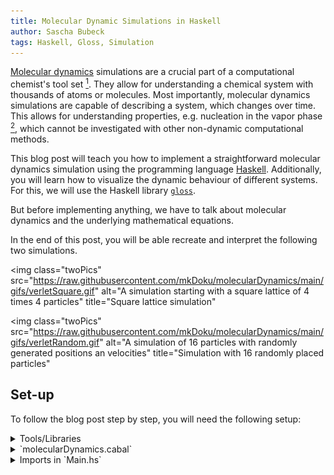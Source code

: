 ```yaml
---
title: Molecular Dynamic Simulations in Haskell
author: Sascha Bubeck
tags: Haskell, Gloss, Simulation
---
```


[Molecular dynamics](https://en.wikipedia.org/wiki/Molecular_dynamics)
simulations are a crucial part of a computational chemist's tool set [^cramer].
They allow for understanding a chemical system with thousands of atoms or molecules.
Most importantly, molecular dynamics simulations are capable of describing a system, which
changes over time. This allows for understanding properties, e.g. nucleation in the vapor
phase [^matsumoto], which cannot be investigated with other non-dynamic computational
methods.

This blog post will teach you how to implement a straightforward molecular dynamics
simulation
using the programming language [Haskell](https://www.haskell.org). Additionally, you will
learn how to visualize the dynamic behaviour of different systems. For this,
we will use the Haskell library
[`gloss`](https://hackage.haskell.org/package/gloss).


But before implementing anything, we have to talk about molecular
dynamics and the underlying mathematical equations.

In the end of this post, you will be able recreate and interpret the following two
simulations.

<img class="twoPics"
     src="https://raw.githubusercontent.com/mkDoku/molecularDynamics/main/gifs/verletSquare.gif"
     alt="A simulation starting with a square lattice of 4 times 4 particles"
     title="Square lattice simulation"
>
<img class="twoPics"
     src="https://raw.githubusercontent.com/mkDoku/molecularDynamics/main/gifs/verletRandom.gif"
     alt="A simulation of 16 particles with randomly generated positions an velocities"
     title="Simulation with 16 randomly placed particles"
>

## Set-up

To follow the blog post step by step, you will need the following setup:


<details>
<summary>
Tools/Libraries
</summary>

  * [stack](https://docs.haskellstack.org/en/stable/README/) - build system (lts-16.6)
  * [linear](https://hackage.haskell.org/package/linear) - representation of two-dimensional vectors
  * [gloss](https://hackage.haskell.org/package/gloss) - visualization of particles
  * [random](https://hackage.haskell.org/package/random) - generation of pseudo-random numbers
</details>


<details>
<summary>
`molecularDynamics.cabal`
</summary>
```yaml
name:                molecularDynamics
version:             0.1.0.0
homepage:            https://github.com/mkDoku/molecularDynamics#readme
license:             BSD3
license-file:        LICENSE
author:              Sascha Bubeck
maintainer:          bubecksascha@t-online.de
copyright:           2021 Sascha Bubeck
category:            Simulation
build-type:          Simple
cabal-version:       >=1.10
extra-source-files:  README.md

executable molecularDynamics
  hs-source-dirs:      src
  main-is:             Main.hs
  default-language:    Haskell2010
  ghc-options:         -O2
                       -threaded
                       -rtsopts
                       -with-rtsopts=-N
  build-depends:       base >= 4.7 && < 5
                     , linear
                     , gloss
                     , random
```
</details>

<details>
<summary>
`stack.yaml`
</summary>
```yaml
resolver: lts-16.6
packages:
```
</details>

<details>
<summary>
Imports in `Main.hs`
</summary>
```haskell
module Main where

import           Graphics.Gloss
import           Graphics.Gloss.Data.ViewPort
import           Linear.Metric
import           Linear.V2
import           Linear.Vector
import           System.Random

-- |
-- Select the main function of your choice
--
--    * 'mainNewton'
--    * 'mainNewtonBounce'
--    * 'mainVerlet'
--    * 'mainVerletSquare'
--    * 'mainVerletRandom'
--
-- to perform the according simulation
main :: IO ()
main = undefined
```
</details>

Alternatively, if you don't want to copy all the
code snippets in this blog post, have a look at
[this repository](https://github.com/mkDoku/molecularDynamics). 
Following the blog post
step-by-step should result in a working implementation.  
If you are having trouble implementing this, feel free to [contact me](/contact.html).

## Introduction

In science, numerical simulations
are used when it is not possible to derive an analytical solution by
solely relying on mathematics. These simulations are performed on system sizes with
varying sizes.
Depending on the system size, a balance between accuracy and computational demand has to
be struck.  
[Molecular dynamics](https://en.wikipedia.org/wiki/Molecular_dynamics) simulations, a type
of numerical simulations,
allow to simulate macroscopic systems like liquid and
gaseous phases containing millions of particles. The simulations use the
equations of
[classical mechanics](https://en.wikipedia.org/wiki/Classical_mechanics)
(coined by [Isaac Newton](https://en.wikipedia.org/wiki/Isaac_Newton))
to describe the motion of the particles. This is computationally less demanding than
for instance the more accurate methods based on quantum mechanical equations.  
There are various
algorithms to describe the motion of particles numerically.
Here, we will use the
[Velocity Verlet](https://en.wikipedia.org/wiki/Verlet_integration#Velocity_Verlet)
algorithm and the [`gloss`](https://hackage.haskell.org/package/gloss) library for
visualizing the motion. In addition to the motion, we have to model the interaction between the
particles.
For this, we will use
the [Lennard-Jones potential](https://en.wikipedia.org/wiki/Lennard-Jones_potential).
While modern molecular dynamics programs use additional conditions and refined algorithms,
this is the very basis of molecular dynamics simulations.

## Classical mechanics

### Newton mechanics

Let's start off with a simple system, in which the particles move independent of
each other. This movement can be described by these equations of Newton's mechanics:

$$
\begin{align*}
\vec{r}_{t+\Delta t} &= \vec{r}_t+\vec{v}_t\cdot\Delta t+\frac{1}{2}\vec{a}_t\cdot \Delta t \\
\vec{v}_{t+\Delta t} &= \vec{v}_t + \vec{a}_t \cdot \Delta t \\
\end{align*}
$$

Here, for a given position $\vec{r}$,
velocity $\vec{v}$ and acceleration $\vec{a}$, we know how a particle will behave after
a time step $\Delta t$. For each time step, both the position $\vec{r}$ and the velocity $\vec{v}$
are updated. This update can be repeated over and over again,
until the simulation is finished or aborted.  
For now, to simplify the description of the particles, we will assume that particles are not
accelerated ($\vec{a} = \vec{0}$). With this, the above equations can be simplified to:

$$
\begin{align*}
\vec{r}_{t+\Delta t} &= \vec{r}_{t}+\vec{v}_t \cdot \Delta t \\
\big( \vec{v}_{t+\Delta t} &= \vec{v}_t \big)
\end{align*}
$$

Without acceleration, the velocity of the particle is constant throughout the simulation
and we do not need to implement the second equation.  
With this in mind, let's start implementing the equation for describing the
motion of independent particles.
All we need for this, are a time step $\Delta t$,
the current position $\vec{r}_t$ and velocity $\vec{v}_t$.

## Ready, steady, go!

### Definitions and `gloss`

First, some definitions are needed to follow the implementation.

```haskell
type Position = V2 Float
type Velocity = V2 Float
type Index    = Int
type TimeStep = Float
```

The position $\vec{r}$ and velocity $\vec{v}$ of the particle is represented by
a two-dimensional vector using the [`linear`](https://hackage.haskell.org/package/linear)
library. `Index` is used to enumerate the particles and `TimeStep` represents
the time step $\Delta t$.

```haskell
data Particle = Particle
  { idx :: Index,
    pos :: Position,
    vel :: Velocity
  }

instance Eq Particle where
  ballA == ballB = idx ballA == idx ballB
```

The `Particle` itself consists of `Index`, `Position` and `Velocity`. To make these
`Particle`s distinguishable, they are made an instance of `Eq`.
With this, we can check if two particle are the same by comparing their indices.

[`gloss`](https://hackage.haskell.org/package/gloss) allows for visualizing the
ongoing simulation by providing the function `simulate`.

```haskell
simulate :: Display                               -- Window config
         -> Color                                 -- Background color
         -> Int                                   -- FPS
         -> model                                 -- Model
         -> (model -> Picture)                    -- Draw function
         -> (ViewPort -> Float -> model -> model) -- Update function
         -> IO ()
```

My understanding is that [`gloss`](https://hackage.haskell.org/package/gloss) is designed
around the Model-View-Update principle, which I know from the programming language
[Elm](https://en.wikipedia.org/wiki/Elm_(programming_language)). This principle requires
the following inputs: a model for our system, a way to draw it on screen and a way
to update the model throughout the simulation. These three essential parts are discussed
in the next sections and culminate in our first simulation.

### The model

For our model we choose a list of `Particle`s.

```haskell
type Model = [Particle]
```

This `Model` has to be initialized in the beginning of the simulation using a custom
`initialModel` function.

```haskell
initialModel :: Model
initialModel = [Particle 1 (V2 0.0 0.0) (V2 1.0 0.0)]
```

The first system we want to simulate is a **single-particle system**. Hence, we initialize the
`Model` with a single `Particle`
with an index of `1`, a starting position of $\begin{pmatrix} 0 \\ 0
\end{pmatrix}$ and a starting velocity of $\begin{pmatrix} 1 \\ 0 \end{pmatrix}$. With
this, the `Particle` starts at the center of the screen and moves to the right, when the
simulation is running.

### The draw function

Next, we have to specify how to render (draw) the model. For this, we use the
`drawingFunc` function.

```haskell
drawingFunc :: Model -> Picture
drawingFunc = pictures . fmap drawParticle
```

Keep in mind that `Model`, provided as
input, is a list of
`Particle`s (`[Particle]`). The `drawingFunc` function first transforms this list
of `Particle`s to a list of `Picture`s. This is done by applying the `drawParticle`
function to every element of the input.

```haskell
drawParticle :: Particle -> Picture
drawParticle (Particle _ (V2 x y) _) =
  translate x' y' $ color (circleSolid $ toPixels dotSize)
  where
    x' = toPixels x
    y' = toPixels y
    color = Color (withAlpha 0.8 blue)

toPixels :: Float -> Float
toPixels = (* 100.0)

dotSize :: Float
dotSize = 0.1
```

Here, a blue (`blue`) circle (`circleSolid`) is generated and positioned (`translate`)
using the `Position` ($x$ and $y$ coordinates) of the `Particle`, which was provided
to the function as argument. `toPixels` is needed to transform the `Position` from "real
world units" to pixels, which represent the coordinates on the screen.
By applying this function to every element of the `Model`, all `Particle`s in the
simulation are transformed to `Picture`s.  
Next, these `Picture`s are transformed to a single `Picture`.
This flattening is performed by `pictures`, a
function provided by [`gloss`](https://hackage.haskell.org/package/gloss). The
resulting `Picture` is rendered using the `simulate` function.  
Before **seeing** this, we have to first
discuss the update function to complete the set of functions needed to start a simulation.

### The update function

For updating the `Model`, `updateFunc` expects a `ViewPort`, a `TimeStep` and a `Model`.
In the first simulation step, the `Model` is provided by `initialModel`. Then, `Model`
is continuously passed into `updateFunc`.

```haskell
updateFunc :: ViewPort -> TimeStep -> Model -> Model
updateFunc _ dt = newton dt
```

We are not interested in changing the view onto the simulation and hence can ignore the
`ViewPort` argument using `_`. For simulating the single particle, we will use a custom
function called `newton`.  
For the first simulation with only one particle, we can use Newton's equation of motion:

$$
\begin{equation*}
\vec{r}_{t+\Delta t} = \vec{r}_{t}+\vec{v}_t \cdot \Delta t \\
\end{equation*}
$$

Again, we need $\vec{r}_{t}$ and $\vec{v}_{t}$, so the `Position` and `Velocity` of the
`Particle`, to obtain the updated `Position` $\vec{r}_{t+\Delta t}$ after a `TimeStep` of
$\Delta t$. The [`linear`](https://hackage.haskell.org/package/linear)
library provides scalar multiplication
(e.g., $\vec{v}_t \textcolor{blue}{\cdot} \Delta
t$) via <span style="color:blue">`^*`</span> and vector addition
(e.g., $\vec{r}_t \textcolor{blue}{+} \vec{v}_t \cdot \Delta t$)
via <span style="color:blue">`+`</span>.
Hence, the final `newton` function can be implemented like this:

```haskell
newton :: TimeStep -> Particles -> Particles
newton dt [Particle idx pos vel] = [Particle idx pos' vel]
  where
    pos' = pos + vel ^* dt
```

### The first simulation

Now with all the important functions at hand, let's finish the first implementation and
run it.

```haskell
mainNewton = simulate windowDisplay white simulationRate initialModel drawingFunc updateFunc
  where
    initialModel :: Model
    initialModel = [Particle 1 (V2 0.0 0.0) (V2 1.0 0.0)]

    drawingFunc :: Model -> Picture
    drawingFunc = pictures . fmap drawParticle

    updateFunc :: ViewPort -> Float -> Model -> Model
    updateFunc _ dt = newton dt
```

Here, `white` is a `Color` provided by
[`gloss`](https://hackage.haskell.org/package/gloss)
and `windowDisplay` a simple configuration for the displayed window.

```haskell
windowDisplay :: Display
windowDisplay = InWindow "MD in Haskell" (800, 800) (200, 800)
```

Running this simulation will result in:

<img class="center"
     src="https://raw.githubusercontent.com/mkDoku/molecularDynamics/main/gifs/newton.gif"
     alt="A blue particle moving to the right."
     title="Single particle simulation"
>

You should see a blue particle moving to the right hand side of the display.
[`gloss`](https://hackage.haskell.org/package/gloss)
comes with some convenient input functionalities: You can change
the view by pressing the left mouse button down and moving the mouse.
Alternatively, you can use the arrow keys on your keyboard. If you want to zoom in or out,
you can use the mouse wheel. Resizing the window is possible, too.
Use the `Esc` button to end the simulation and close the window.

## Hitting a wall

Wow, a single `Particle`! What could come next? You guessed it right, more
than one `Particle`. Before implementing this, we need
to ensure that the `Particle`s will stay in a distinct area. Why? Because the `Particle`s
will attract and repulse each other in the following simulations. Without any
barrier, they would drift apart, which would not be exciting for us to see.
To confine the `Particle`s, we can set up some walls.
This will result in a so-called simulation box, in which particles will bounce off the
wall.  
For this, there is only little we have to change in the above code. The first change will
be to check whether or not the particle is going to leave the simulation box using
`boundaryCondition`.

```haskell
boundaryCondition :: Particle -> V2 Float
boundaryCondition (Particle _ (V2 x y) _)
  | (x' > aLength/2) && (y' > bLength/2) = V2 (-1) (-1)
  |  x' > aLength/2                      = V2 (-1)   1
  |  y' > bLength/2                      = V2   1  (-1)
  | otherwise                            = V2   1    1
   where
     x' = abs x + dotSize
     y' = abs y + dotSize

aLength, bLength :: Float
aLength = 7.0
bLength = 7.0
```

Here, `aLenght` and `bLength` are the dimensions of the
simulation box in $x$ and $y$ direction, respectively.
`boundaryCondition` returns a vector, which is used to modify the `Velocity` in the
updated `newton` function, so that the `Velocity` flips direction, when hitting a wall.

```haskell
newtonBounce :: Float -> Particles -> Particles
newtonBounce dt [particle@(Particle idx pos vel)] = [Particle idx pos' vel']
  where
    transVec = boundaryCondition particle
    vel' = transVec * vel
    pos' = pos + vel' ^* dt
```

Here, it is important to keep in mind, that the change in direction is done before
modifying the `Position` of the `Particle`. This ensures that the `Particle` does not
leave the simulation box under any circumstances. Unfortunately, this also means that the
wall will never be touched. However, the distance between `Particle` and wall will be so
small, that we cannot see this "error".  
Speaking of seeing, if we want to visualize the walls, we have to update the `drawingFunc` in
our implementation.

```haskell
drawingFunc :: Model -> Picture
drawingFunc = pictures . (:) drawWalls . fmap drawParticle
```

Here, we append the result of the `drawWalls` function to the list of `Picture` before
flattening the list of `Picture` to be drawn.

```haskell
drawWalls :: Picture
drawWalls = lineLoop $ rectanglePath (toPixels aLength) (toPixels bLength)
```

This function just draws a rectangle using the dimensions of the simulation box, after
converting them to pixels.  
With these modification the resulting simulation will look like this:

<img class="center"
     src="https://raw.githubusercontent.com/mkDoku/molecularDynamics/main/gifs/newton_bounce.gif"
     alt="A blue particle bounces off a wall."
     title="Particle with wall"
>

Here, the blue `Particle` is moving to the right and will bounce off the right wall.
Exactly as we intended it to be!


## Let's get some more particles into this party

### The Velocity Verlet algorithm

Until now, we have only described the motion of a single particle. For
multiple particles, we need another approach. One approach to
solve the equations of motion for many (more than one) classical particles
is the [Velocity Verlet](https://en.wikipedia.org/wiki/Verlet_integration#Velocity_Verlet)
algorithm. In this algorithm, all forces between all particles are calculated in a
pairwise manner
and then used to determine the acceleration on these particles using:

$$ \vec{F} = m \vec{a}  \qquad \Leftrightarrow \qquad \vec{a} = \frac{\vec{F}}{m} $$

After determining the acceleration on each particle, the position is
updated accordingly. Then, all forces are reevaluated at the new positions and combined
with the forces in the previous time step. These combined forces are then used to update the
velocity of all particles. This is a single full update of the `Position`
and `Velocity` of all `Particle`s.  
For a set of particles with mass $m$
and a simulations time step $\Delta t$, the algorithm can be summed up by these steps:

\begin{align*}
 \{\vec{F}_t\} & \leftarrow \text{calcForces}\; \{(\vec{r}_t, \vec{v}_t)\} \\
 \{\vec{a}_t\} & \leftarrow \frac{\{\vec{F}_t\}}{m} \\
 \{(\vec{r}_{t+\Delta t}, \vec{v}_t)\} & \leftarrow
      \text{updatePositions}\; \Delta t \; \{(\vec{r}_t, \vec{v}_t) \} \; \{\vec{a}_t\} \\
 \{\vec{F}_{t+\Delta t} \} & \leftarrow \text{calcForces} \; \{(\vec{r}_{t+\Delta
 t}, \vec{v}_t) \} \\
 \{\vec{a}_{t+\Delta t}\} & \leftarrow \frac{\{\vec{F}_{t+\Delta t}\}}{m} \\
 \{\vec{a}_+\} & \leftarrow \{(\vec{a}_t + \vec{a}_{t+\Delta t})\} \\
 \{(\vec{r}_{t+\Delta t}, \vec{v}_{t+\Delta t})\} & \leftarrow
 \text{updateVelocities} \; \Delta t \; \{(\vec{r}_{t+\Delta t},
 \vec{v}_t)\} \; \{\vec{a}_+\} \\
\end{align*}

Here, curly brackets ($\{\}$) indicate a list of the respective
content, e.g. ${\{\vec{F}_t\}}$ is a list of two-dimensional force vectors $\vec{F}_t$ at
the current time $t$. Each list entry represents a force acting on a `Particle`.  
$(\vec{r}_t,\vec{v}_t)$ represents `Position` and `Velocity` of a `Particle`.  
Let's use the above formula to write some Haskell code. For this, the force $\vec{F}$ and
acceleration vectors $\vec{a}$ are represented by `V2 Float`, as we already did for
`Position` and `Velocity`.

```haskell
type Force        = V2 Float
type Acceleration = V2 Float

verletStep :: TimeStep -> Model -> Model
verletStep dt particles =
  let
     oldF     = calcForces particles
     oldA     = fmap (^/ m) oldF
     newPos   = updatePositions dt particles oldA
     newF     = calcForces newPos
     newA     = fmap (^/ m) newF
     addedF   = oldA ^+^ newA
     newParts = updateVelocities dt newPos addedF
  in newParts
```

In this implementation, all operations are performed with respect to a list of `Particle`s.
This means, that the first entry in the `Force` list represents the `Force` acting on the
first `Particle`. The same is true for the acceleration and
updated lists of `Particle`s. For working with these lists of `V2 Float` we use the
library [`linear`](https://hackage.haskell.org/package/linear) once again.
For dividing a list of `Force` by
a mass `m`, `fmap (^/ m)` can be used. Here, <span style="color:blue">`^/ m`</span>
is the scalar division
(e.g., $\color{blue}{\frac{\textcolor{black}{\vec{F}_t}}{m}}$), while
<span style="color:blue">`^+^`</span> is the addition of elements from two lists
into a new list (e.g., $\{\textcolor{blue}{(}\vec{a}_t \textcolor{blue}{+} \vec{a}_{t+\Delta
t}\textcolor{blue}{)}\}$ ).

#### Acceleration enters the room

Because there is more than one particle in the simulation, there will be forces between
these particles and thus they will be accelerated. Hence, we have to use other equations of
motion to describe the particles - now considering the acceleration.  
The equation for updating the `Position` of a particle is:

$$
\begin{equation*}
\vec{r}_{t+\Delta t} = \vec{r}_t+\vec{v}_t\cdot\Delta t+\frac{1}{2}\vec{a}_t\cdot \Delta t \\
\end{equation*}
$$

and can be implemented as

```haskell
updatePosition :: TimeStep -> Particle -> Acceleration -> Particle
updatePosition dt (Particle idx pos vel) acc = Particle idx newPos vel
  where
   newPos  = pos ^+^ velPart ^+^ accPart
   velPart = vel ^* dt
   accPart = acc ^* (0.5 * dt**2)
```

In the [Velocity Verlet](https://en.wikipedia.org/wiki/Verlet_integration#Velocity_Verlet)
algorithm, the update of the `Velocity` looks like this:

$$
\begin{equation*}
\vec{v}_{t+\Delta t} = \vec{v}_t + \frac{1}{2} \cdot \Delta t \cdot \vec{a}_+
\end{equation*}
$$

Here, $\{\vec{a}_+\}$ is $\{(\vec{a}_t + \vec{a}_{t + \Delta t})\}$, which means that we
combine the acceleration at time $t$ (current time) and time $t+\Delta t$ (next time step)
as described in the
[Velocity Verlet](https://en.wikipedia.org/wiki/Verlet_integration#Velocity_Verlet)
algorithm.  
This equation for updating the `Velocity` of all `Particle`s can be implemented as
follows:

```haskell
updateVelocity :: TimeStep -> Particle -> Acceleration -> Particle
updateVelocity dt particle acc = Particle idx pos vel'
  where
    (Particle idx pos vel) = particle
    transVec = boundaryCondition particle
    vel' = transVec * (vel + (0.5 * dt) *^ acc)
```

The above two equations are used to update the `Position` and `Velocity` of a single particle
, respectively. To make these functions applicable for multiple `Particle`s, we can use
`zipWith`:

```haskell
updatePositions, updateVelocities :: TimeStep -> [Particle] -> [Force] -> [Particle]
updatePositions  dt = zipWith (updatePosition dt)
updateVelocities dt = zipWith (updateVelocity dt)
```

Now, given a list of `Particle`s and a list of `Force`s, we can update the `Position`s and
`Velocity`s of the `Particle`s according to the
[Velocity Verlet](https://en.wikipedia.org/wiki/Verlet_integration#Velocity_Verlet)
algorithm. The only
function missing is the `calcForces` function. For this function, we have to assume
a interaction between the `Particle`s. In this blog post, we will use the
[Lennard-Jones potential](https://en.wikipedia.org/wiki/Lennard-Jones_potential) for this.

### The Lennard-Jones potential

The [Lennard-Jones potential](https://en.wikipedia.org/wiki/Lennard-Jones_potential)
is one of the most commonly used interaction potentials in molecular dynamics simulations.
It describes the interaction of two particles, which are separated by a distance $r$.

$$ V_{\text{LJ}} = 4 \epsilon \left[\left(\frac{\sigma}{r}\right)^{12}
   - \left(\frac{\sigma}{r}\right)^6\right] $$

This equation consists of two terms. The first term $\big( \frac{\sigma}{r} \big)^{12}$
describes the repulsion, the second term $- \big( \frac{\sigma}{r} \big)^{6}$
the attraction of the two particles.  
This can be visualized by plotting the potential:

<img src="/images/molecularDynamics/LennardJones.png"
     class="center"
     alt="Diagram of the Lennard-Jones potential, highlighting the interplay between
     attraction and repulsion of two particles."
     title="Diagram of the Lennard-Jones potential"
>

For small distances ($r$), the repulsive term will
dominate and the particles will be forced apart. With increasing distance, the repulsive
force declines, while the attractive force becomes more dominant. This means
that when the particles are far apart they start attracting each other.
The interplay of the two opposing forces results in a so-called equilibrium distance (at
$2^{1/6} \sigma$),
where the repulsion and attraction are in balance. At this distance, the two
particles possess the smallest energy. Deviating from this distance
will result in a higher energy of the system and the
particles will attract or repulse each other in order to return to this equilibrium distance.

In addition to the distance $r$, the Lennard-Jones potential is determined by the
parameters
$\epsilon$ and $\sigma$, which specify the depth and the position of the minimum of the 
potential, respectively. These two parameters are `Particle`-dependent, i.e. argon
atoms have other parameters than mercury atoms. This is where the chemistry comes into
play. For each element, there are different values and for molecules there are other sets
of parameters to simulate their behaviour. In this blog post, we perform a
single-atom simulation for argon ($m$ = 18 $u$, $\epsilon =
12.57$, $\sigma = 0.335$).  
**Note**: The $\epsilon$ value was chosen to be ten times smaller
than the literature value of $\epsilon = 125.7$ [^argon1] [^argon2] to avoid numerical
errors in the simulation.
Another way to avoid numerical problems is to make the time step $\Delta t$ smaller.


With the interaction potential at hand we can calculate the resulting `Force`, which acts
on one particle (indexed by $i$). This is done by the following pairwise sum:

$$ \vec{F}_{i} = \sum_{i \neq j} 4 \epsilon
     \left[\frac{12\sigma^{12}}{r_{ij}^{14}}
   - \frac{6\sigma^{6}}{r_{ij}^{8}}\right] \cdot \vec{r}_{ij} $$

Here $\vec{r}_{ij}$ is the distance between two `Particle`s ($\vec{r}_i - \vec{r}_j$),
while $r_{ij}$ (not a vector) is the [Euclidean
distance](https://en.wikipedia.org/wiki/Euclidean_distance) of the $\vec{r}_{ij}$ vector.
Another name for the Euclidean distance is norm, which is implemented in
[`linear`](http://hackage.haskell.org/package/linear) as
`norm`.  
Finally, we can implement a function, which calculates the `Force`s between all
`Particle`s. We break this task into smaller pieces and start by implementing a function
for calculating the `Force` between two `Particle`s.

```haskell
calcForceBetween :: Particle -> Particle -> Force
calcForceBetween particleA particleB
  | particleA == particleB = V2 0.0 0.0
  | otherwise = rep - att
    where
      rep = repulsion  posA posB
      att = attraction posA posB
      posA = pos particleA
      posB = pos particleB
```

Importantly, a particle cannot interact with itself, designated as $i \neq j$ constraint 
in the above sum. From a physical standpoint, this makes a lot of sense,
because how would a `Particle` interact with itself? But also mathematically
self-interaction is not possible: all terms in the equation are proportional to 
$\frac{1}{r}$.
If we
would calculate the self-interaction, we would have to divide by $0$ and that is not
defined.  
In the above code, we avoid this self-interaction by checking whether the two
`Particle`s are the same. If this is the case, the vector
$\begin{pmatrix} 0 \\ 0 \end{pmatrix}$ is returned and no resulting force will act on the
`Particle`.  
If the `Particle`s are not the same, the repulsion and attraction terms are of the
pairwise
[Lennard-Jones potential](https://en.wikipedia.org/wiki/Lennard-Jones_potential) are
calculated, resulting in a `Force` vector.  
`repulsion` and `attraction` are implemented as follows:

```haskell
sigma6  = sigma**6
sigma12 = sigma**12

repulsion, attraction :: Position -> Position -> Force
repulsion posA posB  = (epsilon * 48.0 * sigma12 / divisor ) *^ r
  where
    divisor = (norm r)^14
    r = posB ^-^ posA
attraction posA posB = (epsilon * 24.0 * sigma6 / divisor ) *^ r
  where
    divisor = (norm r)^8
    r = posB ^-^ posA
```

With the function to calculate the `Force` between **two** `Particle`s at hand, we can
implement one function to calculate the `Force`s between **one** and **all other**
`Particle`s and use that to calculate **all** `Force`s between **all** `Particle`s:

```haskell
calcForceOnOne :: Particle -> [Particle] -> [Force]
calcForceOnOne particle = fmap (calcForceBetween particle)

calcForceAcc :: [Particle] -> [Particle] -> [Force]
calcForceAcc [particle] particles = calcForceOnOne particle particles
calcForceAcc (p:articles) particles =     calcForceOnOne p particles
                                      ^+^ calcForceAcc articles particles
```

This leads to the implementation of `calcForces`, which we need for the
simulations.

```haskell
calcForces :: [Particle] -> [Force]
calcForces particles = calcForceAcc particles particles
```

`calcForces` takes two lists of `Particle`s and loops through the first list to
calculate **all** `Force`s on **all** `Particle`s using the second unmodified list.
With this, we have completed the implementation of the
[Velocity Verlet](https://en.wikipedia.org/wiki/Verlet_integration#Velocity_Verlet)
algorithm. **Yeah**!

## Running Velocity Verlet simulations

That is a lot to digest. Now, it's time to bring the algorithm to life. We will focus on
how to generate
different start geometries (`Model`) for the simulations. Let's start with the smallest
many-`Particle` system imaginable, the two-`Particle` system.

### It takes two to tango


With the fully implemented `verletStep` function at hand, the implementation of the
two-`Particle` system looks like this:

```haskell
mainVerlet :: IO ()
mainVerlet = simulate windowDisplay white simulationRate initialModel drawingFunc updateFunc
  where
    initialModel :: Model
    initialModel = [ Particle 1 (V2   0.3  0.0) (V2 0.0 0.0)
                   , Particle 2 (V2 (-0.3) 0.0) (V2 0.0 0.0) ]

    drawingFunc :: Model -> Picture
    drawingFunc = pictures . (:) drawWalls . fmap drawParticle

    updateFunc :: ViewPort -> Float -> Model -> Model
    updateFunc _ dt = verletStep dt
```

Comparing this simulation with the previous one, there are two differences:
Instead of `newton`, we use the `verletStep` function and the `initialModel` is different.
In the current
`initialModel`, we place two `Particle`s separated by a distance of `0.6` on the $x$-axis.
Both `Particle`s are at rest at the beginning of the simulation.  
Running the simulation will result in two `Particle`s attracting and repulsing each other:

<img class="center"
     src="https://raw.githubusercontent.com/mkDoku/molecularDynamics/main/gifs/verlet.gif"
     alt="Two particles attracting and repulsing each other"
     title="Two particles verlet simulation"
>

First, the two `Particle`s attract each other, moving to the center of mass.
When the distance between both becomes small, they repulse
each other.

### Lettuce. No, I mean lattice!

Now that the simulation is running for two `Particle`s, it would be nice to set up
simulations with more `Particle`s. Doing this "by hand" is quite cumbersome. Instead, we can use
the following function to place the `Particle`s on a $n \times n$ square lattice:

```haskell
squareLatticeModel :: Int -> [Particle]
squareLatticeModel n = zipWith3 Particle idxs poss vels
  where
    idxs = [1..(n^2)]
    poss = squareLattice n n
    vels = replicate (n^2) (V2 0.0 0.0)
```

Here, we generate $n^2$ `Index`s and `Velocity`s. In this example all `Velocity`s are set
to be $0$. `squareLattice` is a recursive function, which places $n$ columns of $n$
`Particle`s per row inside the simulation box.  

```haskell
squareLattice :: Int -> Int -> [Position]
squareLattice _ 0   = []
squareLattice dim acc = latticeRow dim dim yPos ++ squareLattice dim (acc-1)
  where
    dy   = bLength / fromIntegral (dim+1)
    yPos = bLength/2 - (fromIntegral acc * dy)
```
```haskell
latticeRow :: Int -> Int -> Float -> [Position]
latticeRow _ 0 _ = []
latticeRow dim acc yPos = V2 xPos yPos : latticeRow dim (acc-1) yPos
  where
    dx   = aLength / fromIntegral (dim+1)
    xPos = aLength/2 - (fromIntegral acc * dx)
```

Now let's use `squareLatticeModel` to run a simulation with $4 \times 4$ `Particle`s.

```haskell
mainVerletSquare :: IO ()
mainVerletSquare = simulate windowDisplay white simulationRate initialModel drawingFunc updateFunc
  where
    initialModel :: Model
    initialModel = squareLatticeModel 4

    drawingFunc :: Model -> Picture
    drawingFunc = pictures . (:) drawWalls . fmap drawParticle

    updateFunc :: ViewPort -> Float -> Model -> Model
    updateFunc _ dt = verletStep dt
```

<img class="center"
     src="https://raw.githubusercontent.com/mkDoku/molecularDynamics/main/gifs/verletSquare.gif"
     alt="A simulation starting with a square lattice of 4 times 4 particles"
     title="Square lattice simulation"
>

In the beginning of the simulation, all `Particle`s are at rest for some time. During this
period, the `Force`s acting on the `Particle`s gradually increase until the `Particle`s start moving
As you might
notice, there is a certain symmetry in this movement, which gets lost
after some time due to numeric instabilities of floating-point arithmetics.
Nevertheless, the simulation allows for some qualitative observations regarding the phase
transition of the argon atoms:
A single large cluster
indicates that the argon atoms form a single liquid phase. In contrast, multiple clusters
indicate nucleation, the process of forming droplets during the transition between
gaseous
and liquid phase [^matsumoto] [^frenkel]. When all argon atom are separate from one
another (no clusters), they would be in the gaseous phase.  

### Chaos is a friend of mine

As a bonus, I would like to show you an alternative to the square lattice for initializing
`Particle`s: using a pseudo-random number generator from [`random`](http://hackage.haskell.org/package/random).
For this, we need to modify the implementation of the `main` function by adding
a new `Model` and a seed for the pseudo-random number generator:

```haskell
mainVerletRandom :: IO ()
mainVerletRandom = do
  seed <- newStdGen
  simulate windowDisplay white simulationRate (initialModel seed) drawingFunc updateFunc
    where
      initialModel :: RandomGen g => g -> Model
      initialModel = modelRandom 16

      drawingFunc :: Model -> Picture
      drawingFunc = pictures . (:) drawWalls . fmap drawParticle

      updateFunc :: ViewPort -> Float -> Model -> Model
      updateFunc _ dt = verletStep dt
```

Here, the `seed` is generated using the `newStdGen` function. This `seed` is then passed
to `initialModel` as an argument. This will ensure that each time we run the program, a
different starting configuration is generated.  
After that, the `modelRandom` function can be implemented like this:

```haskell
modelRandom :: RandomGen g => Int -> g -> [Particle]
modelRandom n g = zipWith3 Particle idxs poss vels
  where
    idxs = [1..n]
    poss = randomPos n g
    vels = randomVel n g
```

Here, $n$ `Index`s, `Position`s and
`Velocity`s are generated. The latter two, however, are generated randomly using the `seed`.
Generating random `Velocity` values via `randomVel` is done using `randomRs`, which is
kind of magical.

```haskell
randomVel :: RandomGen g => Int -> g -> [Velocity]
randomVel n g = take n $ randomRs ( -0.2, 0.2 ) g :: [Velocity]
```

Passing a range (`(-0.2, 0.2)`) and a return type (`[Velocity]`), `randomRs`
will generate a infinite
stream of randomly generated `Velocity`s. Keep in mind, that it was not needed to specify
that `Velocity` has two entries (it is still a `V2 Float` after all). From this stream of
randomly generated `Velocity`s, we take $n$ values.  
For generating random `Position`s, the story is a bit different, because the range for the
$x$ and $y$ values depends on the dimensions of the simulation box (`aLength` and `bLength`).
Hence, `genPos` is a bit more verbose.

```haskell
genPos :: RandomGen g => g -> (Position, g)
genPos g = (pos, g'')
  where
    (xGen,  g') = randomR ( -aLengthHalf, aLengthHalf ) g
    (yGen, g'') = randomR ( -bLengthHalf, bLengthHalf ) g'
    pos = V2 xGen yGen
    aLengthHalf = aLength / 2 - dotSize
    bLengthHalf = bLength / 2 - dotSize
```
Here, the `seed` of the pseudo-random number generator (`g`) is passed to the first
generator, which returns a random value for the $x$ dimension (`xGen`), but also
a new generator `g'`, which is then used for the random value
in the $y$ dimension.
And with this at hand, we can run the simulation.  

<img class="center"
     src="https://raw.githubusercontent.com/mkDoku/molecularDynamics/main/gifs/verletRandom.gif"
     alt="A simulation of 16 particles with randomly generated positions an velocities"
     title="Simulation with 16 randomly placed particles"
>

**A word of warning**: Sometimes, when starting this
kind of simulation, you might see multiple `Particle`s located very close to
each other.
This will result in some numerical errors, due to the $\frac{1}{r}$ behaviour of the
Lennard-Jones potential. In this case, the simulation will "crash" by removing all the
`Particle`s from the simulation box.

Such simulations using randomly initialized `Particle`s are more exciting,
because every simulation run is different.
In contrast, square lattice simulations are always the same for the same number of
`Particle`s. However, the square lattice approach is the one that is used in real-world
molecular dynamics simulations. There, the starting geometry resembles a cube instead of a
lattice, because it is performed in three dimensional space.

## Summary and Outlook

Let's recap what we achieved in this blog post:
we implemented a molecular dynamics simulation of argon atoms using the
[Velocity Verlet](https://en.wikipedia.org/wiki/Verlet_integration#Velocity_Verlet)
algorithm and the [Lennard-Jones potential](https://en.wikipedia.org/wiki/Lennard-Jones_potential).
We also explored different ways of initializing the particles and visualized the simulations using the
[`gloss`](https://hackage.haskell.org/package/gloss) library.

The implemented simulations are for educational purposes only.
For a "real-world" quantitative simulation, these implementations
would need to be extended.
First, a so-called thermostat [^thermo] would need to be added to measure and adjust the temperature
inside the simulation box. Second, the boundary condition of solid walls are
conceptually flawed;
[periodic boundary conditions](https://en.wikipedia.org/wiki/Periodic_boundary_conditions)
are the way to go, but would require the use of so-called Verlet lists [^frenkel].
Third and most importantly, we did not measure anything during the
simulation. So a logger for physical properties of interest during the simulation would
need to be implemented as well.

Performance-wise there is also a lot do to. For starters, in real-world molecular dynamics
simulation, e.g. [LAMMPS](https://lammps.sandia.gov)
and [MOSCITO](http://139.30.122.11/MOSCITO/), the visualization and simulation
are decoupled, because it is more efficient to
run the whole simulation (which could take days or weeks) while
dumping important information (positions, velocities, etc.) into files.
These so-called snapshots can be visualized after the simulation using separate tools,
e.g. [VMD](https://www.ks.uiuc.edu/Research/vmd/).

This blog post is an introduction into the fascinating world of molecular dynamics
simulations. You now have some basic tools at hand to run your own simulations. Have fun
simulating and see you next time.

## Give me your opinion

Feel free to discuss with me and other people at:

 - [Reddit](https://www.reddit.com/r/haskell/comments/o3k6nt/molecular_dynamic_simulations_in_haskell/)
 - [Twitter](https://twitter.com/SaschaBubeck/status/1406514263913644034)

## References

  [^cramer]: [Cramer, C. J. _Essentials of Computational Chemistry: Theories and Models_ 2nd
  ed. (John Wiley & Sons, Ltd,
  2004).](https://www.wiley.com/en-us/Essentials+of+Computational+Chemistry:+Theories+and+Models,+2nd+Edition-p-9780470091821)
  [^matsumoto]: [Yasuoka, K & Matsumoto, M. Molecular dynamics of homogeneous nucleation in the vapor phase. II. Water. _J. Chem. Phys._ **109**, 8463 (1998).](https://aip.scitation.org/doi/abs/10.1063/1.477510?casa_token=feYi2iLVTdUAAAAA:9iWJP4D74jg9InckcKu75O4Khbty_Tjvpl6dOv4Jhe8PS9WLD6tehIydNFI4y7pqbpCffCBjQT3k)
  [^argon1]:
  [http://www.sklogwiki.org/SklogWiki/index.php/Argon](http://www.sklogwiki.org/SklogWiki/index.php/Argon)
  [^argon2]: [White, J. A., Lennard-Jones as a model for argon and test of extended
  renormalization group calculations _J. Chem. Phys._ **111**, 9352
  (1999).](https://aip.scitation.org/doi/10.1063/1.479848)
  [^thermo]: [Hünenberger, P. in _Advanced Computer Simulation_
  (eds Dr. Holm, C. and Prof. Dr. Kremer, K.) **105–149**
  (Springer Berlin Heidelberg, 2005).](https://link.springer.com/chapter/10.1007/b99427)
  [^frenkel]: [Frenkel, D. & Smit, B. _Understanding Molecular Simulation: From Algorithms
  to Applications_ 2nd ed. (Academic Press,
  2001).](https://www.sciencedirect.com/book/9780122673511/understanding-molecular-simulation)
